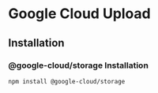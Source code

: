 # Google Cloud Upload

## Installation

### @google-cloud/storage Installation

```bash
npm install @google-cloud/storage
```

